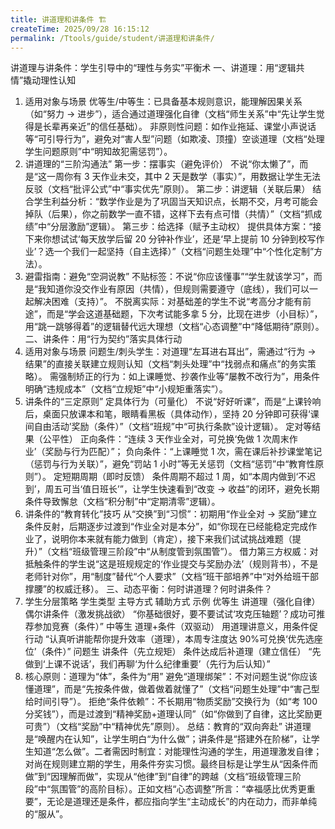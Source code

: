 ```yaml
---
title: 讲道理和讲条件 🏗️
createTime: 2025/09/28 16:15:12
permalink: /Ttools/guide/student/讲道理和讲条件/
---
```


讲道理与讲条件：学生引导中的“理性与务实”平衡术
一、讲道理：用“逻辑共情”撬动理性认知

1. 适用对象与场景
   优等生/中等生：已具备基本规则意识，能理解因果关系（如“努力 → 进步”），适合通过道理强化自律（文档“师生关系”中“先让学生觉得是长辈再亲近”的信任基础）。
   非原则性问题：如作业拖延、课堂小声说话等“可引导行为”，避免对“害人型”问题（如欺凌、顶撞）空谈道理（文档“处理学生问题原则”中“明知故犯需惩罚”）。
2. 讲道理的“三阶沟通法”
   第一步：摆事实（避免评价）
   不说“你太懒了”，而是“这一周你有 3 天作业未交，其中 2 天是数学（事实）”，用数据让学生无法反驳（文档“批评公式”中“事实优先”原则）。
   第二步：讲逻辑（关联后果）
   结合学生利益分析：“数学作业是为了巩固当天知识点，长期不交，月考可能会掉队（后果），你之前数学一直不错，这样下去有点可惜（共情）”（文档“抓成绩”中“分层激励”逻辑）。
   第三步：给选择（赋予主动权）
   提供具体方案：“接下来你想试试‘每天放学后留 20 分钟补作业’，还是‘早上提前 10 分钟到校写作业’？选一个我们一起坚持（自主选择）”（文档“问题生处理”中“个性化定制”方法）。
3. 避雷指南：避免“空洞说教”
   不贴标签：不说“你应该懂事”“学生就该学习”，而是“我知道你没交作业有原因（共情），但规则需要遵守（底线），我们可以一起解决困难（支持）”。
   不脱离实际：对基础差的学生不说“考高分才能有前途”，而是“学会这道基础题，下次考试能多拿 5 分，比现在进步（小目标）”，用“跳一跳够得着”的逻辑替代远大理想（文档“心态调整”中“降低期待”原则）。
   二、讲条件：用“行为契约”落实具体行动
4. 适用对象与场景
   问题生/刺头学生：对道理“左耳进右耳出”，需通过“行为 → 结果”的直接关联建立规则认知（文档“刺头处理”中“找弱点和痛点”的务实策略）。
   需强制矫正的行为：如上课睡觉、抄袭作业等“屡教不改行为”，用条件明确“违规成本”（文档“立规矩”中“小规矩重落实”）。
5. 讲条件的“三定原则”
   定具体行为（可量化）
   不说“好好听课”，而是“上课铃响后，桌面只放课本和笔，眼睛看黑板（具体动作），坚持 20 分钟即可获得‘课间自由活动’奖励（条件）”（文档“班规”中“可执行条款”设计逻辑）。
   定对等结果（公平性）
   正向条件：“连续 3 天作业全对，可兑换‘免做 1 次周末作业’（奖励与行为匹配）”；
   负向条件：“上课睡觉 1 次，需在课后补抄课堂笔记（惩罚与行为关联）”，避免“罚站 1 小时”等无关惩罚（文档“惩罚”中“教育性原则”）。
   定短期周期（即时反馈）
   条件周期不超过 1 周，如“本周内做到‘不迟到’，周五可当‘值日班长’”，让学生快速看到“改变 → 收益”的闭环，避免长期条件导致懈怠（文档“积分制”中“定期清零”逻辑）。
6. 讲条件的“教育转化”技巧
   从“交换”到“习惯”：初期用“作业全对 → 奖励”建立条件反射，后期逐步过渡到“作业全对是本分”，如“你现在已经能稳定完成作业了，说明你本来就有能力做到（肯定），接下来我们试试挑战难题（提升）”（文档“班级管理三阶段”中“从制度管到氛围管”）。
   借力第三方权威：对抵触条件的学生说“这是班规规定的‘作业提交与奖励办法’（规则背书），不是老师针对你”，用“制度”替代“个人要求”（文档“班干部培养”中“对外给班干部撑腰”的权威迁移）。
   三、动态平衡：何时讲道理？何时讲条件？
7. 学生分层策略
   学生类型 主导方式 辅助方式 示例
   优等生 讲道理（强化自律） 偶尔讲条件（激发挑战欲） “你基础很好，要不要试试‘攻克压轴题’？成功可推荐参加竞赛（条件）”
   中等生 道理+条件（双驱动） 用道理讲意义，用条件促行动 “认真听讲能帮你提升效率（道理），本周专注度达 90%可兑换‘优先选座位’（条件）”
   问题生 讲条件（先立规矩） 条件达成后补道理（建立信任） “先做到‘上课不说话’，我们再聊‘为什么纪律重要’（先行为后认知）”
8. 核心原则：道理为“体”，条件为“用”
   避免“道理绑架”：不对问题生说“你应该懂道理”，而是“先按条件做，做着做着就懂了”（文档“问题生处理”中“害己型给时间引导”）。
   拒绝“条件依赖”：不长期用“物质奖励”交换行为（如“考 100 分奖钱”），而是过渡到“精神奖励+道理认同”（如“你做到了自律，这比奖励更可贵”）（文档“奖励”中“精神优先”原则）。
   总结：教育的“双向奔赴”
   讲道理是“唤醒内在认知”，让学生明白“为什么做”；讲条件是“搭建外在阶梯”，让学生知道“怎么做”。二者需因时制宜：对能理性沟通的学生，用道理激发自律；对尚在规则建立期的学生，用条件夯实习惯。最终目标是让学生从“因条件而做”到“因理解而做”，实现从“他律”到“自律”的跨越（文档“班级管理三阶段”中“氛围管”的高阶目标）。正如文档“心态调整”所言：“幸福感比优秀更重要”，无论是道理还是条件，都应指向学生“主动成长”的内在动力，而非单纯的“服从”。
